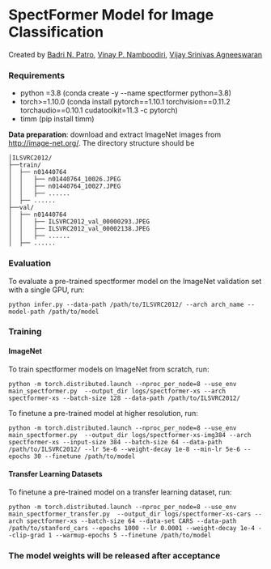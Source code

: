 # SpectFormer Model for Image Classification

Created by [Badri N. Patro](https://badripatro.github.io/), [Vinay P. Namboodiri](https://vinaypn.github.io/), [Vijay Srinivas Agneeswaran](https://in.linkedin.com/in/vijaysrinivasagneeswaran)


### Requirements

- python =3.8 (conda create -y --name spectformer python=3.8)
- torch>=1.10.0 (conda install pytorch==1.10.1 torchvision==0.11.2 torchaudio==0.10.1 cudatoolkit=11.3 -c pytorch)
- timm (pip install timm)


**Data preparation**: download and extract ImageNet images from http://image-net.org/. The directory structure should be

```
│ILSVRC2012/
├──train/
│  ├── n01440764
│  │   ├── n01440764_10026.JPEG
│  │   ├── n01440764_10027.JPEG
│  │   ├── ......
│  ├── ......
├──val/
│  ├── n01440764
│  │   ├── ILSVRC2012_val_00000293.JPEG
│  │   ├── ILSVRC2012_val_00002138.JPEG
│  │   ├── ......
│  ├── ......
```

### Evaluation

To evaluate a pre-trained spectformer model on the ImageNet validation set with a single GPU, run:

```
python infer.py --data-path /path/to/ILSVRC2012/ --arch arch_name --model-path /path/to/model
```


### Training

#### ImageNet

To train spectformer models on ImageNet from scratch, run:

```
python -m torch.distributed.launch --nproc_per_node=8 --use_env main_spectformer.py  --output_dir logs/spectformer-xs --arch spectformer-xs --batch-size 128 --data-path /path/to/ILSVRC2012/
```

To finetune a pre-trained model at higher resolution, run:

```
python -m torch.distributed.launch --nproc_per_node=8 --use_env main_spectformer.py  --output_dir logs/spectformer-xs-img384 --arch spectformer-xs --input-size 384 --batch-size 64 --data-path /path/to/ILSVRC2012/ --lr 5e-6 --weight-decay 1e-8 --min-lr 5e-6 --epochs 30 --finetune /path/to/model
```

#### Transfer Learning Datasets

To finetune a pre-trained model on a transfer learning dataset, run:
```
python -m torch.distributed.launch --nproc_per_node=8 --use_env main_spectformer_transfer.py  --output_dir logs/spectformer-xs-cars --arch spectformer-xs --batch-size 64 --data-set CARS --data-path /path/to/stanford_cars --epochs 1000 --lr 0.0001 --weight-decay 1e-4 --clip-grad 1 --warmup-epochs 5 --finetune /path/to/model 
```
### The model weights will be released after acceptance
